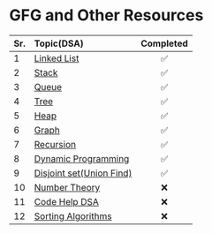 # GFG and Other Resources

| Sr. | Topic(DSA)                                            | Completed |
| --- | :---------------------------------------------------- | :-------: |
| 1   | [Linked List](linked_list)                            |    ✅     |
| 2   | [Stack](stack)                                        |    ✅     |
| 3   | [Queue](queue)                                        |    ✅     |
| 4   | [Tree](tree)                                          |    ✅     |
| 5   | [Heap](heap)                                          |    ✅     |
| 6   | [Graph](graph)                                        |    ✅     |
| 7   | [Recursion](recursion)                                |    ✅     |
| 8   | [Dynamic Programming](Dynamic_Programming)            |    ✅     |
| 9   | [Disjoint set(Union Find)](Disjoint_Set_Union/DSU.md) |    ✅     |
| 10  | [Number Theory](Number_Theory)                        |    ❌     |
| 11  | [Code Help DSA](codeHelpDsa)                          |    ❌     |
| 12  | [Sorting Algorithms](./Sorting_Algorithms)            |    ❌     |

